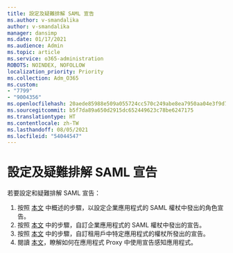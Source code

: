 ```yaml
---
title: 設定及疑難排解 SAML 宣告
ms.author: v-smandalika
author: v-smandalika
manager: dansimp
ms.date: 01/17/2021
ms.audience: Admin
ms.topic: article
ms.service: o365-administration
ROBOTS: NOINDEX, NOFOLLOW
localization_priority: Priority
ms.collection: Adm_O365
ms.custom:
- "7799"
- "9004356"
ms.openlocfilehash: 20aede85988e509a055724cc570c249abe8ea7950aa04e3f9d728d0b4abf885c
ms.sourcegitcommit: b5f7da89a650d2915dc652449623c78be6247175
ms.translationtype: HT
ms.contentlocale: zh-TW
ms.lasthandoff: 08/05/2021
ms.locfileid: "54044547"
---
```

# <a name="configure-and-troubleshoot-saml-claims"></a>設定及疑難排解 SAML 宣告

若要設定和疑難排解 SAML 宣告：

1. 按照 [本文](https://docs.microsoft.com/azure/active-directory/develop/active-directory-enterprise-app-role-management) 中概述的步驟，以設定企業應用程式的 SAML 權杖中發出的角色宣告。
2. 按照 [本文](https://docs.microsoft.com/azure/active-directory/develop/active-directory-saml-claims-customization) 中的步驟，自訂企業應用程式的 SAML 權杖中發出的宣告。
3. 按照 [本文](https://docs.microsoft.com/azure/active-directory/develop/active-directory-claims-mapping) 中的步驟，自訂租用戶中特定應用程式的權杖所發出的宣告。
4. 閱讀 [本文](https://docs.microsoft.com/azure/active-directory/manage-apps/application-proxy-configure-for-claims-aware-applications)，瞭解如何在應用程式 Proxy 中使用宣告感知應用程式。